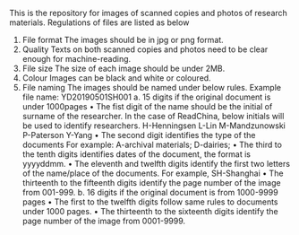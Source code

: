 This is the repository for images of scanned copies and photos of research materials. Regulations of files are listed as below 

1.	File format
The images should be in jpg or png format.
2.	Quality
Texts on both scanned copies and photos need to be clear enough for machine-reading.
3.	File size
The size of each image should be under 2MB.
4.	Colour
Images can be black and white or coloured.
5.	File naming
The images should be named under below rules.
Example file name: YD20190501SH001
a.	15 digits if the original document is under 1000pages
•	The fist digit of the name should be the initial of surname of the researcher.
In the case of ReadChina, below initials will be used to identify researchers.
H-Henningsen
L-Lin 
M-Mandzunowski
P-Paterson
Y-Yang
•	The second digit identifies the type of the documents
For example: A-archival materials; D-dairies; 
•	The third to the tenth digits identifies dates of the document, the format is yyyyddmm.
•	The eleventh and twelfth digits identify the first two letters of the name/place of the documents. For example, SH-Shanghai
•	The thirteenth to the fifteenth digits identify the page number of the image from 001-999.
b.	16 digits if the original document is from 1000-9999 pages
•	The first to the twelfth digits follow same rules to documents under 1000 pages.
•	The thirteenth to the sixteenth digits identify the page number of the image from 0001-9999.
